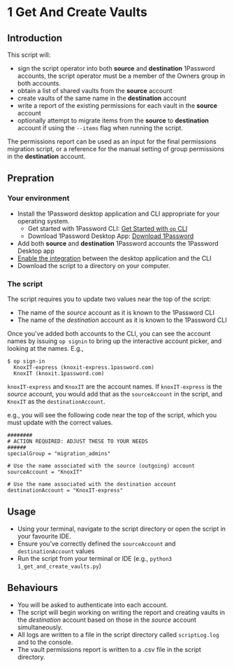 # 1 Get And Create Vaults

## Introduction
This script will:
* sign the script operator into both __source__ and __destination__ 1Password accounts, the script operator must be a member of the Owners group in both accounts. 
* obtain a list of shared vaults from the __source__ account
* create vaults of the same name in the __destination__ account
* write a report of the existing permissions for each vault in the __source__ account
* optionally attempt to migrate items from the __source__ to __destination__ account if using the `--items` flag when running the script. 


The permissions report can be used as an input for the final permissions migration script, or a reference for the manual setting of group permissions in the __destination__ account. 

## Prepration
### Your environment
* Install the 1Password desktop application and CLI appropriate for your operating system. 
  * Get started with 1Password CLI: [Get Started with `op` CLI](https://developer.1password.com/docs/cli)
  * Download 1Password Desktop App: [Download 1Password](https://1password.com/downloads/)
* Add both __source__ and __destination__ 1Password accounts the 1Password Desktop app
* [Enable the integration](https://developer.1password.com/docs/cli/get-started#step-2-turn-on-the-1password-desktop-app-integration) between the desktop application and the CLI
* Download the script to a directory on your computer. 

### The script
The script requires you to update two values near the top of the script:
* The name of the _source_ account as it is known to the 1Password CLI
* The name of the _destination_ account as it is known to the 1Password CLI

Once you've added both accounts to the CLI, you can see the account names by issuing `op signin` to bring up the interactive account picker, and looking at the names. E.g., 
```
$ op sign-in
  KnoxIT-express (knoxit-express.1password.com)
  KnoxIT (knoxit.1password.com)
```
`knoxIT-express` and `KnoxIT` are the account names. If `knoxIT-express` is the _source_ account, you would add that as the `sourceAccount` in the script, and `KnoxIT` as the `destinationAccount`. 

e.g., you will see the following code near the top of the script, which you must update with the correct values. 
```
########
# ACTION REQUIRED: ADJUST THESE TO YOUR NEEDS
######
specialGroup = "migration_admins"

# Use the name associated with the source (outgoing) account
sourceAccount = "KnoxIT"

# Use the name associated with the destination account
destinationAccount = "KnoxIT-express"
```

## Usage
* Using your terminal, navigate to the script directory or open the script in your favourite IDE. 
* Ensure you've correctly defined the `sourceAccount` and `destinationAccount` values
* Run the script from your terminal or IDE (e.g., `python3 1_get_and_create_vaults.py`)

## Behaviours
* You will be asked to authenticate into each account. 
* The script will begin working on writing the report and creating vaults in the _destination_ account based on those in the _source_ account simultaneously. 
* All logs are written to a file in the script directory called `scriptLog.log` and to the console. 
* The vault permissions report is written to a .csv file in the script directory. 

